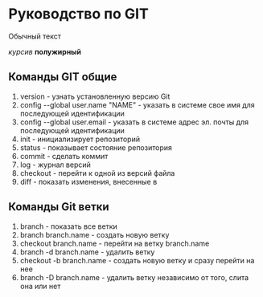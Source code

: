 # Руководство по GIT
 Обычный текст

 *курсив*
 **полужирный**
 
 ## Команды GIT общие
1. version - узнать установленную версию Git
2. config --global user.name "NAME" - указать в системе свое имя для последующей идентификации
3. config --global user.email - указать в системе адрес эл. почты для последующей идентификации
4. init - инициализирует репозиторий
5. status - показывает состояние репозитория
6. commit - сделать коммит
7. log - журнал версий
8. checkout - перейти к одной из версий файла
9. diff - показать изменения, внесенные в 
## Команды Git ветки
1. branch - показать все ветки
2. branch branch.name - создать новую ветку
3. checkout branch.name - перейти на ветку branch.name
4. branch -d branch.name - удалить ветку
5. checkout -b branch.name - создать новую ветку и сразу перейти на нее
6. branch -D branch.name - удалить ветку независимо от того, слита она или нет
